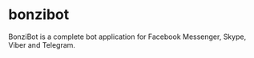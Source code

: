 # bonzibot
BonziBot is a complete bot application for Facebook Messenger, Skype, Viber and Telegram.
